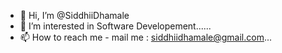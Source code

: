 - 👋 Hi, I’m @SiddhiiDhamale
- 👀 I’m interested in Software Developement......
- 📫 How to reach me - mail me : siddhiidhamale@gmail.com...

<!---
SiddhiiDhamale/SiddhiiDhamale is a ✨ special ✨ repository because its `README.md` (this file) appears on your GitHub profile.
You can click the Preview link to take a look at your changes.
--->
